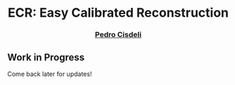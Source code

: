 <div align="center">

# ECR: Easy Calibrated Reconstruction

<h3>
  <a href="https://www.cisdeli.dev/">Pedro Cisdeli</a>
</h3>
</div>

## Work in Progress

Come back later for updates!
